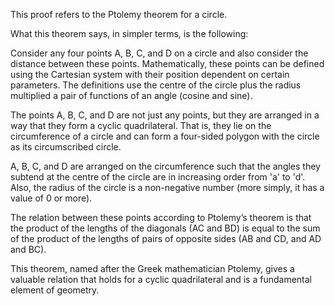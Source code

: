This proof refers to the Ptolemy theorem for a circle.

What this theorem says, in simpler terms, is the following:

Consider any four points A, B, C, and D on a circle and also consider the distance between these points. Mathematically, these points can be defined using the Cartesian system with their position dependent on certain parameters. The definitions use the centre of the circle plus the radius multiplied a pair of functions of an angle (cosine and sine).

The points A, B, C, and D are not just any points, but they are arranged in a way that they form a cyclic quadrilateral. That is, they lie on the circumference of a circle and can form a four-sided polygon with the circle as its circumscribed circle. 

A, B, C, and D are arranged on the circumference such that the angles they subtend at the centre of the circle are in increasing order from 'a' to 'd'. Also, the radius of the circle is a non-negative number (more simply, it has a value of 0 or more).

The relation between these points according to Ptolemy’s theorem is that the product of the lengths of the diagonals (AC and BD) is equal to the sum of the product of the lengths of pairs of opposite sides (AB and CD, and AD and BC).

This theorem, named after the Greek mathematician Ptolemy, gives a valuable relation that holds for a cyclic quadrilateral and is a fundamental element of geometry.